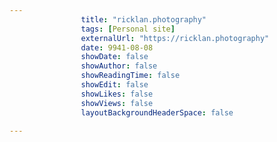 ---
                title: "ricklan.photography"
                tags: [Personal site]
                externalUrl: "https://ricklan.photography"
                date: 9941-08-08
                showDate: false
                showAuthor: false
                showReadingTime: false
                showEdit: false
                showLikes: false
                showViews: false
                layoutBackgroundHeaderSpace: false
                ---

